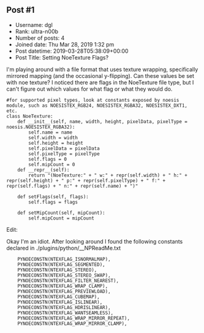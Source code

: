 ## Post #1
- Username: dgl
- Rank: ultra-n00b
- Number of posts: 4
- Joined date: Thu Mar 28, 2019 1:32 pm
- Post datetime: 2019-03-28T05:38:09+00:00
- Post Title: Setting NoeTexture Flags?

I'm playing around with a file format that uses texture wrapping, specifically mirrored mapping (and the occasional y-flipping). 
Can these values be set with noe texture? I noticed there are flags in the NoeTexture file type, but I can't figure out which values
for what flag or what they would do.

```
#for supported pixel types, look at constants exposed by noesis module, such as NOESISTEX_RGB24, NOESISTEX_RGBA32, NOESISTEX_DXT1, etc.
class NoeTexture:
    def __init__(self, name, width, height, pixelData, pixelType = noesis.NOESISTEX_RGBA32):
        self.name = name
        self.width = width
        self.height = height
        self.pixelData = pixelData
        self.pixelType = pixelType
        self.flags = 0
        self.mipCount = 0
    def __repr__(self):
        return "(NoeTexture:" + " w:" + repr(self.width) + " h:" + repr(self.height) + " p:" + repr(self.pixelType) + " f:" + repr(self.flags) + " n:" + repr(self.name) + ")"

    def setFlags(self, flags):
        self.flags = flags

    def setMipCount(self, mipCount):
        self.mipCount = mipCount

```


Edit:

Okay I'm an idiot. After looking around I found the following constants declared in ./plugins/python/__NPReadMe.txt

```
    PYNOECONSTN(NTEXFLAG_ISNORMALMAP),
    PYNOECONSTN(NTEXFLAG_SEGMENTED),
    PYNOECONSTN(NTEXFLAG_STEREO),
    PYNOECONSTN(NTEXFLAG_STEREO_SWAP),
    PYNOECONSTN(NTEXFLAG_FILTER_NEAREST),
    PYNOECONSTN(NTEXFLAG_WRAP_CLAMP),
    PYNOECONSTN(NTEXFLAG_PREVIEWLOAD),
    PYNOECONSTN(NTEXFLAG_CUBEMAP),
    PYNOECONSTN(NTEXFLAG_ISLINEAR),
    PYNOECONSTN(NTEXFLAG_HDRISLINEAR),
    PYNOECONSTN(NTEXFLAG_WANTSEAMLESS),
    PYNOECONSTN(NTEXFLAG_WRAP_MIRROR_REPEAT),
    PYNOECONSTN(NTEXFLAG_WRAP_MIRROR_CLAMP),

```
